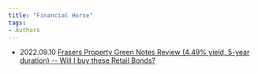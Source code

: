 ```yaml
---
title: "Financial Horse"
tags:
- Authors
---
```

- 2022.09.10 [Frasers Property Green Notes Review (4.49% yield, 5-year duration) -- Will I buy these Retail Bonds?](notes/A_Frasers%20Property%20Green%20Notes%20Review.md)
